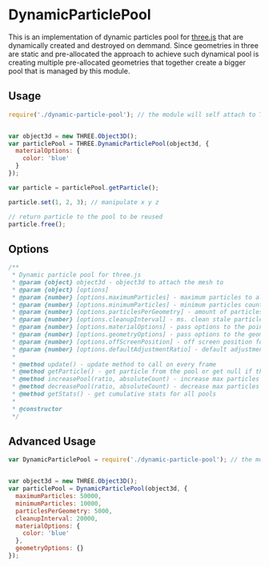 # DynamicParticlePool


This is an implementation of dynamic particles pool for [three.js](https://threejs.org/) that are dynamically created and destroyed on demmand.
Since geometries in three are static and pre-allocated the approach to achieve such dynamical pool
is creating multiple pre-allocated geometries that together create a bigger pool that is managed by this module.


## Usage
```js
require('./dynamic-particle-pool'); // the module will self attach to THREE


var object3d = new THREE.Object3D();
var particlePool = THREE.DynamicParticlePool(object3d, {
  materialOptions: {
    color: 'blue'
  }
});

var particle = particlePool.getParticle();

particle.set(1, 2, 3); // manipulate x y z

// return particle to the pool to be reused
particle.free();
```

## Options

```js
/**
 * Dynamic particle pool for three.js
 * @param {object} object3d - object3d to attach the mesh to
 * @param {object} [options]
 * @param {number} [options.maximumParticles] - maximum particles to allow for this pool
 * @param {number} [options.minimumParticles] - minimum particles count to pre-allocate
 * @param {number} [options.particlesPerGeometry] - amount of particles to create per geometries
 * @param {number} [options.cleanupInterval] - ms. clean stale particles every this interval
 * @param {number} [options.materialOptions] - pass options to the points material
 * @param {number} [options.geometryOptions] - pass options to the geometry
 * @param {number} [options.offScreenPosition] - off screen position for freed particles
 * @param {number} [options.defaultAdjustmentRatio] - default adjustment
 *
 * @method update() - update method to call on every frame
 * @method getParticle() - get particle from the pool or get null if there aren't any
 * @method increasePool(ratio, absoluteCount) - increase max particles limit by ratio or absolute number
 * @method decreasePool(ratio, absoluteCount) - decrease max particles limit by ratio or absolute number
 * @method getStats() - get cumulative stats for all pools
 *
 * @constructor
 */
```

## Advanced Usage

```js
var DynamicParticlePool = require('./dynamic-particle-pool'); // the module will self attach to THREE


var object3d = new THREE.Object3D();
var particlePool = DynamicParticlePool(object3d, {
  maximumParticles: 50000,
  minimumParticles: 10000,
  particlesPerGeometry: 5000,
  cleanupInterval: 20000,
  materialOptions: {
    color: 'blue'
  },
  geometryOptions: {}
});
```
